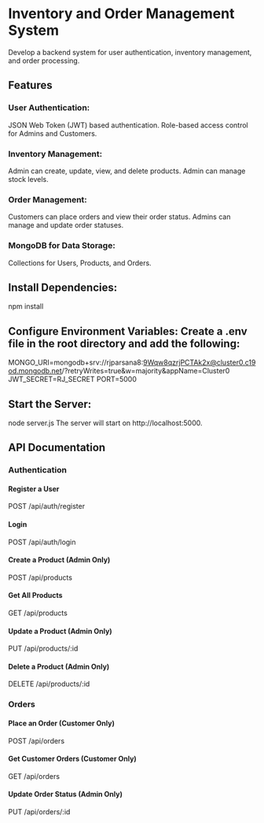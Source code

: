 # Inventory and Order Management System

Develop a backend system for user authentication, inventory management, and order processing.

## Features
### User Authentication:
JSON Web Token (JWT) based authentication.
Role-based access control for Admins and Customers.

### Inventory Management:
Admin can create, update, view, and delete products.
Admin can manage stock levels.

### Order Management:
Customers can place orders and view their order status.
Admins can manage and update order statuses.

### MongoDB for Data Storage:
Collections for Users, Products, and Orders.

## Install Dependencies:
npm install

## Configure Environment Variables: Create a .env file in the root directory and add the following:
MONGO_URI=mongodb+srv://rjparsana8:9Wqw8qzrjPCTAk2x@cluster0.c19od.mongodb.net/?retryWrites=true&w=majority&appName=Cluster0
JWT_SECRET=RJ_SECRET
PORT=5000

## Start the Server:
node server.js
The server will start on http://localhost:5000.

## API Documentation
### Authentication

#### Register a User
POST /api/auth/register

#### Login
POST /api/auth/login

#### Create a Product (Admin Only)
POST /api/products

#### Get All Products
GET /api/products

#### Update a Product (Admin Only)
PUT /api/products/:id

#### Delete a Product (Admin Only)
DELETE /api/products/:id

### Orders
#### Place an Order (Customer Only)
POST /api/orders

#### Get Customer Orders (Customer Only)
GET /api/orders

#### Update Order Status (Admin Only)
PUT /api/orders/:id
